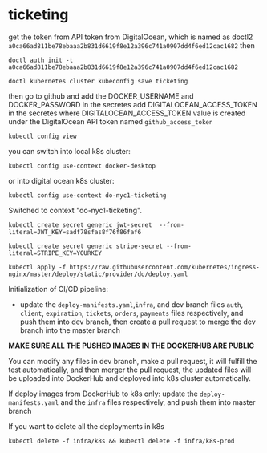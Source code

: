 # ticketing
get the token from API token from DigitalOcean, which is named as doctl2
`a0ca66ad811be78ebaaa2b831d6619f8e12a396c741a0907dd4f6ed12cac1682`
then
```
doctl auth init -t a0ca66ad811be78ebaaa2b831d6619f8e12a396c741a0907dd4f6ed12cac1682
```

```
doctl kubernetes cluster kubeconfig save ticketing
```


then go to github and add the DOCKER_USERNAME and DOCKER_PASSWORD in the secretes
add DIGITALOCEAN_ACCESS_TOKEN in the secretes
where DIGITALOCEAN_ACCESS_TOKEN value is created under the DigitalOcean API token named `github_access_token`

`kubectl config view`

you can switch into local k8s cluster: 
```
kubectl config use-context docker-desktop
``` 
or into digital ocean k8s cluster:
```
kubectl config use-context do-nyc1-ticketing
```
Switched to context "do-nyc1-ticketing".



```
kubectl create secret generic jwt-secret  --from-literal=JWT_KEY=sadf78sfas8f76f86faf6
```

```
kubectl create secret generic stripe-secret --from-literal=STRIPE_KEY=YOURKEY
```

```
kubectl apply -f https://raw.githubusercontent.com/kubernetes/ingress-nginx/master/deploy/static/provider/do/deploy.yaml
```
Initialization of CI/CD pipeline: 
* update the `deploy-manifests.yaml`,`infra`, and dev branch files `auth`, `client`, `expiration`, `tickets`, `orders`, `payments` files respectively, and push them into dev branch, then create a pull request to merge the dev branch into the master branch

**MAKE SURE ALL THE PUSHED IMAGES IN THE DOCKERHUB ARE PUBLIC**

You can modify any files in dev branch, make a pull request, it will fulfill the test automatically, and then merger the pull request, the updated files will be uploaded into DockerHub and deployed into k8s cluster automatically.  

If deploy images from DockerHub to k8s only:
update the `deploy-manifests.yaml` and the `infra` files respectively, and push them into master branch


If you want to delete all the deployments in k8s
```
kubectl delete -f infra/k8s && kubectl delete -f infra/k8s-prod
```

